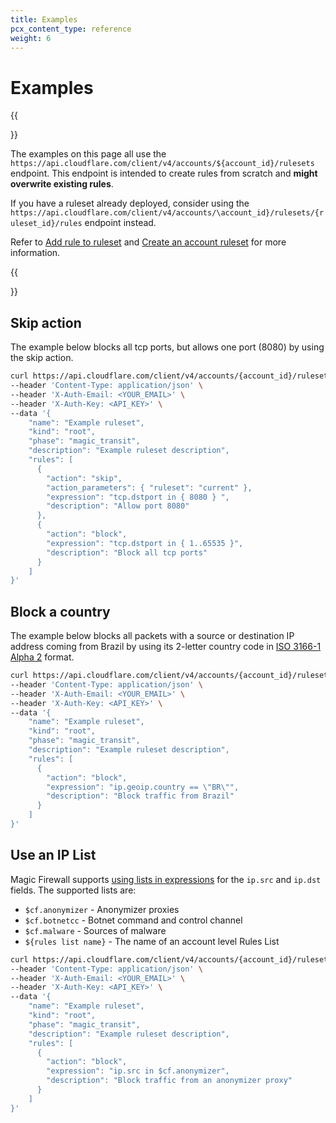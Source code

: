 ```yaml
---
title: Examples
pcx_content_type: reference
weight: 6
---
```


# Examples

{{<Aside type="warning" header="Warning">}}

The examples on this page all use the `https://api.cloudflare.com/client/v4/accounts/${account_id}/rulesets` endpoint. This endpoint is intended to create rules from scratch and **might overwrite existing rules**.

If you have a ruleset already deployed, consider using the `https://api.cloudflare.com/client/v4/accounts/\account_id}/rulesets/{ruleset_id}/rules` endpoint instead.

Refer to [Add rule to ruleset](/ruleset-engine/rulesets-api/add-rule/) and [Create an account ruleset](/api/operations/createAccountRuleset) for more information.

{{</Aside>}}

## Skip action

The example below blocks all tcp ports, but allows one port (8080) by using the skip action.

```bash
curl https://api.cloudflare.com/client/v4/accounts/{account_id}/rulesets \
--header 'Content-Type: application/json' \
--header 'X-Auth-Email: <YOUR_EMAIL>' \
--header 'X-Auth-Key: <API_KEY>' \
--data '{
    "name": "Example ruleset",
    "kind": "root",
    "phase": "magic_transit",
    "description": "Example ruleset description",
    "rules": [
      {
        "action": "skip",
        "action_parameters": { "ruleset": "current" },
        "expression": "tcp.dstport in { 8080 } ",
        "description": "Allow port 8080"
      },
      {
        "action": "block",
        "expression": "tcp.dstport in { 1..65535 }",
        "description": "Block all tcp ports"
      }
    ]
}'
```

## Block a country

The example below blocks all packets with a source or destination IP address coming from Brazil by using its 2-letter country code in <a href="https://www.iso.org/obp/ui/#search/code/">ISO 3166-1 Alpha 2</a> format.

```bash
curl https://api.cloudflare.com/client/v4/accounts/{account_id}/rulesets \
--header 'Content-Type: application/json' \
--header 'X-Auth-Email: <YOUR_EMAIL>' \
--header 'X-Auth-Key: <API_KEY>' \
--data '{
    "name": "Example ruleset",
    "kind": "root",
    "phase": "magic_transit",
    "description": "Example ruleset description",
    "rules": [
      {
        "action": "block",
        "expression": "ip.geoip.country == \"BR\"",
        "description": "Block traffic from Brazil"
      }
    ]
}'
```

## Use an IP List

Magic Firewall supports [using lists in expressions]((/waf/tools/lists/)use-in-expressions/) for the `ip.src` and `ip.dst` fields. The supported lists are:

- `$cf.anonymizer` - Anonymizer proxies
- `$cf.botnetcc` - Botnet command and control channel
- `$cf.malware` - Sources of malware
- `${rules list name}` - The name of an account level Rules List

<!---->

```bash
curl https://api.cloudflare.com/client/v4/accounts/{account_id}/rulesets \
--header 'Content-Type: application/json' \
--header 'X-Auth-Email: <YOUR_EMAIL>' \
--header 'X-Auth-Key: <API_KEY>' \
--data '{
    "name": "Example ruleset",
    "kind": "root",
    "phase": "magic_transit",
    "description": "Example ruleset description",
    "rules": [
      {
        "action": "block",
        "expression": "ip.src in $cf.anonymizer",
        "description": "Block traffic from an anonymizer proxy"
      }
    ]
}'
```
